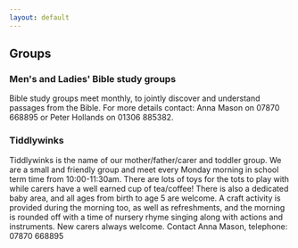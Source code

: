 ```yaml
---
layout: default
---
```


## Groups




### **Men's and Ladies' Bible study groups**

Bible study groups meet monthly, to jointly discover and understand passages from the Bible.  For more details contact: Anna Mason on 07870 668895 or Peter Hollands on 01306 885382. 

### **Tiddlywinks**

Tiddlywinks is the name of our mother/father/carer and toddler group. We are a small and friendly group and meet every Monday morning in school term time from 10:00-11:30am. There are lots of toys for the tots to play with while carers have a well earned cup of tea/coffee! There is also a dedicated baby area, and all ages from birth to age 5 are welcome. A craft activity is provided during the morning too, as well as refreshments, and the morning is rounded off with a time of nursery rhyme singing along with actions and instruments. New carers always welcome.  Contact Anna Mason, telephone: 07870 668895
